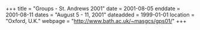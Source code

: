 +++
title = "Groups - St. Andrews 2001"
date = 2001-08-05
enddate = 2001-08-11
dates = "August 5 - 11, 2001"
dateadded = 1999-01-01
location = "Oxford, U.K."
webpage = "http://www.bath.ac.uk/~masgcs/gps01/"
+++
